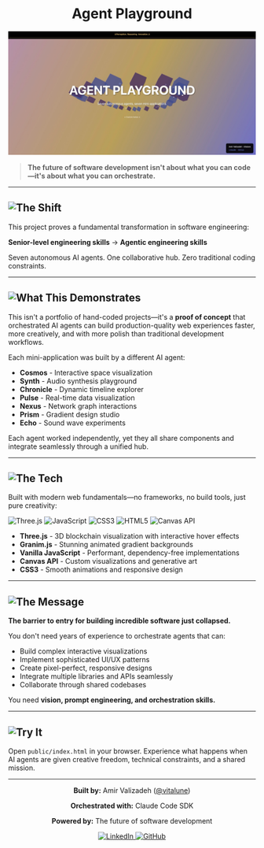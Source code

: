 <div align="center">

# Agent Playground

![Agent Playground Hero](hero.jpeg)

</div>

> **The future of software development isn't about what you can code—it's about what you can orchestrate.**

---

## <img src="https://img.shields.io/badge/The-Shift-8A2BE2?style=for-the-badge" alt="The Shift"/>

This project proves a fundamental transformation in software engineering:

**Senior-level engineering skills** → **Agentic engineering skills**

Seven autonomous AI agents. One collaborative hub. Zero traditional coding constraints.

---

## <img src="https://img.shields.io/badge/What_This-Demonstrates-667EEA?style=for-the-badge" alt="What This Demonstrates"/>

This isn't a portfolio of hand-coded projects—it's a **proof of concept** that orchestrated AI agents can build production-quality web experiences faster, more creatively, and with more polish than traditional development workflows.

Each mini-application was built by a different AI agent:
- **Cosmos** - Interactive space visualization
- **Synth** - Audio synthesis playground
- **Chronicle** - Dynamic timeline explorer
- **Pulse** - Real-time data visualization
- **Nexus** - Network graph interactions
- **Prism** - Gradient design studio
- **Echo** - Sound wave experiments

Each agent worked independently, yet they all share components and integrate seamlessly through a unified hub.

---

## <img src="https://img.shields.io/badge/The-Tech-764BA2?style=for-the-badge" alt="The Tech"/>

Built with modern web fundamentals—no frameworks, no build tools, just pure creativity:

<p align="left">
  <img src="https://img.shields.io/badge/Three.js-000000?style=flat&logo=three.js&logoColor=white" alt="Three.js"/>
  <img src="https://img.shields.io/badge/JavaScript-F7DF1E?style=flat&logo=javascript&logoColor=black" alt="JavaScript"/>
  <img src="https://img.shields.io/badge/CSS3-1572B6?style=flat&logo=css3&logoColor=white" alt="CSS3"/>
  <img src="https://img.shields.io/badge/HTML5-E34F26?style=flat&logo=html5&logoColor=white" alt="HTML5"/>
  <img src="https://img.shields.io/badge/Canvas_API-FF6F00?style=flat&logo=html5&logoColor=white" alt="Canvas API"/>
</p>

- **Three.js** - 3D blockchain visualization with interactive hover effects
- **Granim.js** - Stunning animated gradient backgrounds
- **Vanilla JavaScript** - Performant, dependency-free implementations
- **Canvas API** - Custom visualizations and generative art
- **CSS3** - Smooth animations and responsive design

---

## <img src="https://img.shields.io/badge/The-Message-FF6B6B?style=for-the-badge" alt="The Message"/>

**The barrier to entry for building incredible software just collapsed.**

You don't need years of experience to orchestrate agents that can:
- Build complex interactive visualizations
- Implement sophisticated UI/UX patterns
- Create pixel-perfect, responsive designs
- Integrate multiple libraries and APIs seamlessly
- Collaborate through shared codebases

You need **vision, prompt engineering, and orchestration skills.**

---

## <img src="https://img.shields.io/badge/Try-It-4FACFE?style=for-the-badge" alt="Try It"/>

Open `public/index.html` in your browser. Experience what happens when AI agents are given creative freedom, technical constraints, and a shared mission.

---

<div align="center">

**Built by:** Amir Valizadeh ([@vitalune](https://github.com/vitalune))

**Orchestrated with:** Claude Code SDK

**Powered by:** The future of software development

<p>
  <a href="https://www.linkedin.com/in/amir-valizadeh104">
    <img src="https://img.shields.io/badge/LinkedIn-0077B5?style=for-the-badge&logo=linkedin&logoColor=white" alt="LinkedIn"/>
  </a>
  <a href="https://github.com/vitalune">
    <img src="https://img.shields.io/badge/GitHub-100000?style=for-the-badge&logo=github&logoColor=white" alt="GitHub"/>
  </a>
</p>

</div>
